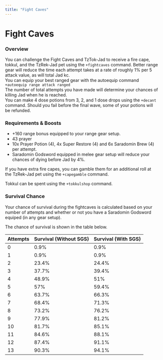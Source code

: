 ```yaml
---
title: "Fight Caves"
---
```


# Fight Caves

### Overview

You can challenge the Fight Caves and TzTok-Jad to receive a fire cape, tokkul, and the TzRek-Jad pet using the `+fightcaves` command. Better range gear will reduce the time each attempt takes at a rate of roughly 1% per 5 attack value, as will total Jad kc. \
You can equip your best ranged gear with the autoequip command `+autoequip range attack ranged`\
The number of total attempts you have made will determine your chances of killing Jad when he is reached.\
You can make 4 dose potions from 3, 2, and 1 dose drops using the `+decant` command. Should you fail before the final wave, some of your potions will be refunded.

### Requirements & Boosts

- \+160 range bonus equipped to your range gear setup.
- 43 prayer
- 10x Prayer Potion (4), 4x Super Restore (4) and 6x Saradomin Brew (4) per attempt.
- Saradomin Godsword equipped in melee gear setup will reduce your chances of dying before Jad by 4%.

If you have extra fire capes, you can gamble them for an additional roll at the TzRek-Jad pet using the `+capegamble` command.

Tokkul can be spent using the `+tokkulshop` command.

### Survival Chance

Your chance of survival during the fightcaves is calculated based on your number of attempts and whether or not you have a Saradomin Godsword equiped (in any gear setup).

The chance of survival is shown in the table below.

| Attempts | Survival (Without SGS) | Survival (With SGS) |
| -------- | ---------------------- | ------------------- |
| 0        | 0.9%                   | 0.9%                |
| 1        | 0.9%                   | 0.9%                |
| 2        | 23.4%                  | 24.4%               |
| 3        | 37.7%                  | 39.4%               |
| 4        | 48.9%                  | 51%                 |
| 5        | 57%                    | 59.4%               |
| 6        | 63.7%                  | 66.3%               |
| 7        | 68.4%                  | 71.3%               |
| 8        | 73.2%                  | 76.2%               |
| 9        | 77.9%                  | 81.2%               |
| 10       | 81.7%                  | 85.1%               |
| 11       | 84.6%                  | 88.1%               |
| 12       | 87.4%                  | 91.1%               |
| 13       | 90.3%                  | 94.1%               |
